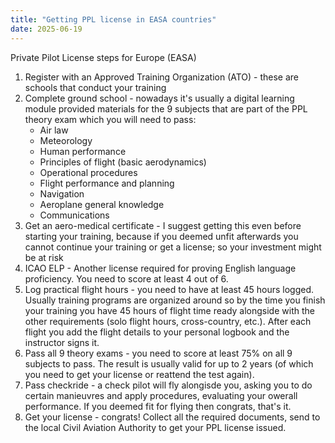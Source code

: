 ```yaml
---
title: "Getting PPL license in EASA countries"
date: 2025-06-19
---
```


Private Pilot License steps for Europe (EASA)

1. Register with an Approved Training Organization (ATO) - these are schools that conduct your training
2. Complete ground school - nowadays it's usually a digital learning module provided materials for the 9 subjects that are part of the PPL theory exam which you will need to pass:
    - Air law
    - Meteorology
    - Human performance
    - Principles of flight (basic aerodynamics)
    - Operational procedures
    - Flight performance and planning
    - Navigation
    - Aeroplane general knowledge
    - Communications
3. Get an aero-medical certificate - I suggest getting this even before starting your training, because if you deemed unfit afterwards you cannot continue your training or get a license; so your investment might be at risk
4. ICAO ELP - Another license required for proving English language proficiency. You need to score at least 4 out of 6.
5. Log practical flight hours - you need to have at least 45 hours logged. Usually training programs are organized around so by the time you finish your training you have 45 hours of flight time ready alongside with the other requirements (solo flight hours, cross-country, etc.). After each flight you add the flight details to your personal logbook and the instructor signs it.
6. Pass all 9 theory exams - you need to score at least 75% on all 9 subjects to pass. The result is usually valid for up to 2 years (of which you need to get your license or reattend the test again).
7. Pass checkride - a check pilot will fly alongisde you, asking you to do certain manieuvres and apply procedures, evaluating your owerall performance. If you deemed fit for flying then congrats, that's it.
8. Get your license - congrats! Collect all the required documents, send to the local Civil Aviation Authority to get your PPL license issued.
